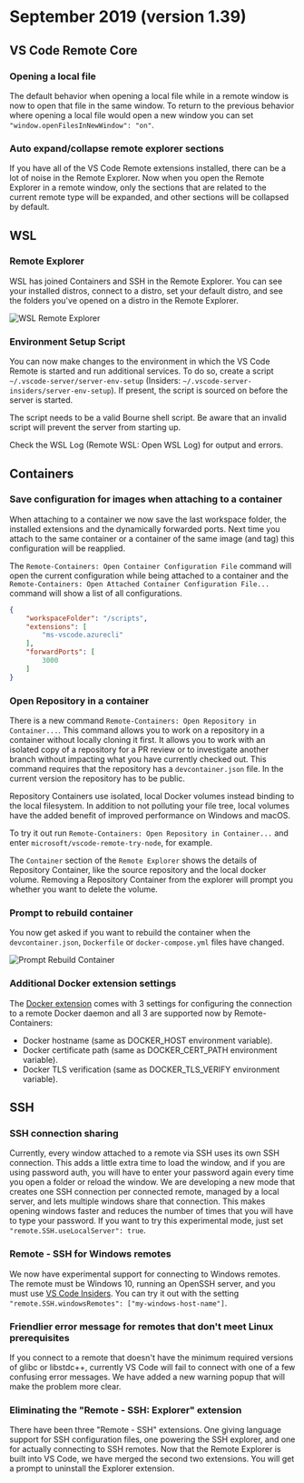 # September 2019 (version 1.39)

## VS Code Remote Core

### Opening a local file

The default behavior when opening a local file while in a remote window is now to open that file in the same window. To return to the previous behavior where opening a local file would open a new window you can set `"window.openFilesInNewWindow": "on"`.

### Auto expand/collapse remote explorer sections

If you have all of the VS Code Remote extensions installed, there can be a lot of noise in the Remote Explorer. Now when you open the Remote Explorer in a remote window, only the sections that are related to the current remote type will be expanded, and other sections will be collapsed by default.

## WSL

### Remote Explorer

WSL has joined Containers and SSH in the Remote Explorer. You can see your installed distros, connect to a distro, set your default distro, and see the folders you've opened on a distro in the Remote Explorer.

![WSL Remote Explorer](images/1_39/wsl-remote-explorer.png)

### Environment Setup Script

You can now make changes to the environment in which the VS Code Remote is started and run additional services. To do so, create a script `~/.vscode-server/server-env-setup` (Insiders: `~/.vscode-server-insiders/server-env-setup`). If present, the script is sourced on before the server is started.

The script needs to be a valid Bourne shell script. Be aware that an invalid script will prevent the server from starting up.

Check the WSL Log (Remote WSL: Open WSL Log) for output and errors.

## Containers

### Save configuration for images when attaching to a container

When attaching to a container we now save the last workspace folder, the installed extensions and the dynamically forwarded ports. Next time you attach to the same container or a container of the same image (and tag) this configuration will be reapplied.

The `Remote-Containers: Open Container Configuration File` command will open the current configuration while being attached to a container and the `Remote-Containers: Open Attached Container Configuration File...` command will show a list of all configurations.

```json
{
	"workspaceFolder": "/scripts",
	"extensions": [
		"ms-vscode.azurecli"
	],
	"forwardPorts": [
		3000
	]
}
```

### Open Repository in a container

There is a new command `Remote-Containers: Open Repository in Container...`. This command allows you to work on a repository in a container without locally cloning it first. It allows you to work with an isolated copy of a repository for a PR review or to investigate another branch without impacting what you have currently checked out. This command requires that the repository has a `devcontainer.json` file. In the current version the repository has to be public.

Repository Containers use isolated, local Docker volumes instead binding to the local filesystem. In addition to not polluting your file tree, local volumes have the added benefit of improved performance on Windows and macOS.

To try it out run `Remote-Containers: Open Repository in Container...` and enter `microsoft/vscode-remote-try-node`, for example.

The `Container` section of the `Remote Explorer` shows the details of Repository Container, like the source repository and the local docker volume. Removing a Repository Container from the explorer will prompt you whether you want to delete the volume.


### Prompt to rebuild container

You now get asked if you want to rebuild the container when the `devcontainer.json`, `Dockerfile` or `docker-compose.yml` files have changed.

![Prompt Rebuild Container](images/1_39/prompt-rebuild-container.png)

### Additional Docker extension settings

The [Docker extension](https://marketplace.visualstudio.com/items?itemName=ms-azuretools.vscode-docker) comes with 3 settings for configuring the connection to a remote Docker daemon and all 3 are supported now by Remote-Containers:

- Docker hostname (same as DOCKER_HOST environment variable).
- Docker certificate path (same as DOCKER_CERT_PATH environment variable).
- Docker TLS verification (same as DOCKER_TLS_VERIFY environment variable).

## SSH

### SSH connection sharing

Currently, every window attached to a remote via SSH uses its own SSH connection. This adds a little extra time to load the window, and if you are using password auth, you will have to enter your password again every time you open a folder or reload the window. We are developing a new mode that creates one SSH connection per connected remote, managed by a local server, and lets multiple windows share that connection. This makes opening windows faster and reduces the number of times that you will have to type your password. If you want to try this experimental mode, just set `"remote.SSH.useLocalServer": true`.


### Remote - SSH for Windows remotes

We now have experimental support for connecting to Windows remotes. The remote must be Windows 10, running an OpenSSH server, and you must use [VS Code Insiders](https://code.visualstudio.com/insiders/). You can try it out with the setting `"remote.SSH.windowsRemotes": ["my-windows-host-name"]`.


### Friendlier error message for remotes that don't meet Linux prerequisites

If you connect to a remote that doesn't have the minimum required versions of glibc or libstdc++, currently VS Code will fail to connect with one of a few confusing error messages. We have added a new warning popup that will make the problem more clear.


### Eliminating the "Remote - SSH: Explorer" extension

There have been three "Remote - SSH" extensions. One giving language support for SSH configuration files, one powering the SSH explorer, and one for actually connecting to SSH remotes. Now that the Remote Explorer is built into VS Code, we have merged the second two extensions. You will get a prompt to uninstall the Explorer extension.
